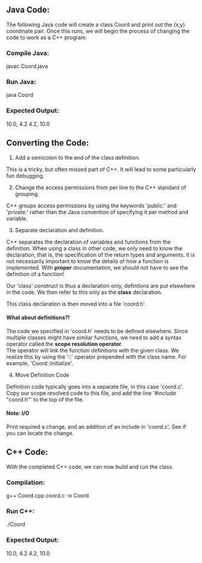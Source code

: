 ## Java Code:

The following Java code will create a class Coord and print 
out the (x,y) coordinate pair.  Once this runs, we will begin
the process of changing the code to work as a C++ program.

### Compile Java:
javac Coord.java

### Run Java:
java Coord

### Expected Output:
10.0, 4.2
4.2, 10.0

## Converting the Code:

1. Add a semicolon to the end of the class definition.

 This is a tricky, but often missed part of C++.  It will lead 
to some particularly fun debugging.

2. Change the access permissions from per line to the C++ standard of grouping.

 C++ groups access permissions by using the keywords 'public:' and 'private:' rather 
than the Java convention of specifying it per method and variable.

3. Separate declaration and definition.

 C++ separates the declaration of variables and functions from the definition.  When 
using a class in other code, we only need to know the declaration, that is, the 
specification of the return types and arguments.  It is not necessarily important to 
know the details of how a function is implemented.  With **proper** documentation, we 
should not have to see the definition of a function!

 Our 'class' construct is thus a declaration only, defintions are put elsewhere in the code. 
We then refer to this only as the **class** declaration. 

 This class declaration is then moved into a file 'coord.h'.

 #### What about definitions?!

 The code we specified in 'coord.h' needs to be defined elsewhere.  Since multiple classes 
might have similar functions, we need to add a syntax operator called the **scope resolution operator**.  
The operator will link the function definitions with the given class.  We realize this by 
using the '::' operator prepended with the class name.  For example, 'Coord::Initialize'. 

4. Move Definition Code

 Definition code typically goes into a separate file, in this case 'coord.c'.  Copy our scope resolved code 
to this file, and add the line '#include "coord.h"' to the top of the file.

#### Note: I/O

Print required a change, and an addition of an include in 'coord.c'.  See if you can locate the change.

## C++ Code:

With the completed C++ code, we can now build and run the class.  

### Compilation:

g++ Coord.cpp coord.c -o Coord

### Run C++:

./Coord

### Expected Output:
10.0, 4.2
4.2, 10.0
